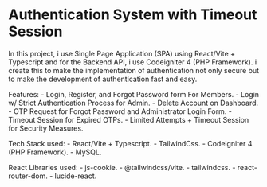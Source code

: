 # Authentication System with Timeout Session

In this project, i use Single Page Application (SPA) using React/Vite + Typescript 
and for the Backend API, i use Codeigniter 4 (PHP Framework). i create this to make the implementation of 
authentication not only secure but to make the development of authentication fast and easy.

Features:
    - Login, Register, and Forgot Password form For Members.
    - Login w/ Strict Authentication Process for Admin.
    - Delete Account on Dashboard.
    - OTP Request for Forgot Password and Administrator Login Form.
    - Timeout Session for Expired OTPs.
    - Limited Attempts + Timeout Session for Security Measures.

Tech Stack used:
    - React/Vite + Typescript.
    - TailwindCss.
    - Codeigniter 4 (PHP Framework).
    - MySQL.

React Libraries used:
    - js-cookie.
    - @tailwindcss/vite.
    - tailwindcss.
    - react-router-dom.
    - lucide-react.
